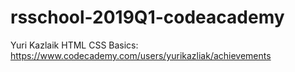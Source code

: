 # rsschool-2019Q1-codeacademy
Yuri Kazlaik
HTML CSS Basics: https://www.codecademy.com/users/yurikazliak/achievements
